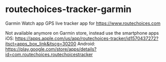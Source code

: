 # routechoices-tracker-garmin

Garmin Watch app GPS live tracker app for https://www.routechoices.com

Not available anymore on Garmin store, instead use the smartphone apps
iOS: https://apps.apple.com/us/app/routechoices-tracker/id1570437272?itsct=apps_box_link&itscg=30200
Android: https://play.google.com/store/apps/details?id=com.routechoices.routechoicestracker
